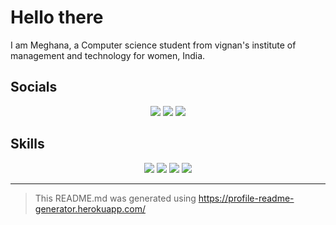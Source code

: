  # Hello there
I am Meghana, a Computer science student from vignan's institute of management and technology for women, India.


## Socials

<div align='center'>
<a href='mailto://meghanas1002@gmail.com' target='_blank'><img src='https://img.shields.io/badge/Gmail-D14836?style=for-the-badge&logo=gmail&logoColor=white'></a>
<a href='https://www.instagram.com/_meghana_42/' target='_blank'><img src='https://img.shields.io/badge/Instagram-E4405F?style=for-the-badge&logo=instagram&logoColor=white'></a>
<a href='https://www.linkedin.com/in/meghana-sorra-1b3545214/' target='_blank'><img src='https://img.shields.io/badge/LinkedIn-0077B5?style=for-the-badge&logo=linkedin&logoColor=white'></a>
</div>


## Skills

<div align='center'>
<img src='https://img.shields.io/badge/C-00599C?style=for-the-badge&logo=c&logoColor=white'>
<img src='https://img.shields.io/badge/C%2B%2B-00599C?style=for-the-badge&logo=c%2B%2B&logoColor=white'>
<img src='https://img.shields.io/badge/CSS3-1572B6?style=for-the-badge&logo=css3&logoColor=white'>
<img src='https://img.shields.io/badge/HTML5-E34F26?style=for-the-badge&logo=html5&logoColor=white'>
</div> 


---
 > This README.md was generated using <a href='https://profile-readme-generator.herokuapp.com/' target='_blank'>https://profile-readme-generator.herokuapp.com/</a>
            
        
            
        